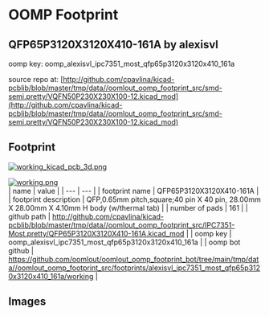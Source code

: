 # OOMP Footprint  
## QFP65P3120X3120X410-161A  by alexisvl  
  
oomp key: oomp_alexisvl_ipc7351_most_qfp65p3120x3120x410_161a  
  
source repo at: [http://github.com/cpavlina/kicad-pcblib/blob/master/tmp/data//oomlout_oomp_footprint_src/smd-semi.pretty/VQFN50P230X230X100-12.kicad_mod](http://github.com/cpavlina/kicad-pcblib/blob/master/tmp/data//oomlout_oomp_footprint_src/smd-semi.pretty/VQFN50P230X230X100-12.kicad_mod)  
## Footprint  
  
[![working_kicad_pcb_3d.png](working_kicad_pcb_3d_600.png)](working_kicad_pcb_3d.png)  
  
[![working.png](working_600.png)](working.png)  
| name | value | 
| --- | --- | 
| footprint name | QFP65P3120X3120X410-161A | 
| footprint description | QFP,0.65mm pitch,square;40 pin X 40 pin, 28.00mm X 28.00mm X 4.10mm H body (w/thermal tab) | 
| number of pads | 161 | 
| github path | http://github.com/cpavlina/kicad-pcblib/blob/master/tmp/data//oomlout_oomp_footprint_src/IPC7351-Most.pretty/QFP65P3120X3120X410-161A.kicad_mod | 
| oomp key | oomp_alexisvl_ipc7351_most_qfp65p3120x3120x410_161a | 
| oomp bot github | https://github.com/oomlout/oomlout_oomp_footprint_bot/tree/main/tmp/data//oomlout_oomp_footprint_src/footprints/alexisvl_ipc7351_most_qfp65p3120x3120x410_161a/working | 
## Images  
